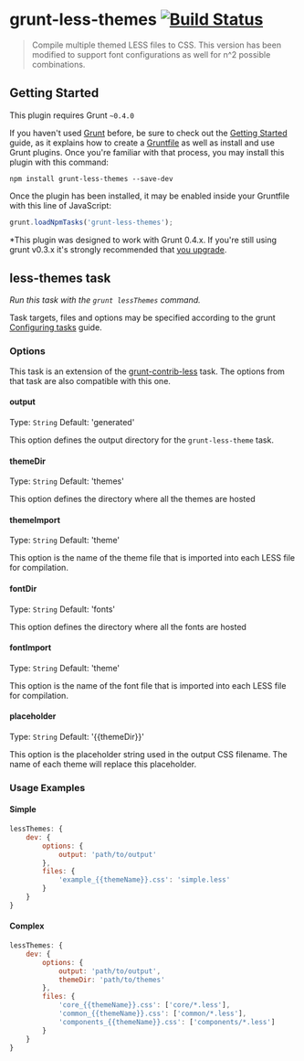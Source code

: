 # grunt-less-themes [![Build Status](https://travis-ci.org/hollandben/grunt-less-themes.png?branch=master)](https://travis-ci.org/hollandben/grunt-less-themes)

> Compile multiple themed LESS files to CSS. This version has been modified to support font configurations as well for n^2 possible combinations.

## Getting Started
This plugin requires Grunt `~0.4.0`

If you haven't used [Grunt](http://gruntjs.com/) before, be sure to check out the [Getting Started](http://gruntjs.com/getting-started) guide, as it explains how to create a [Gruntfile](http://gruntjs.com/sample-gruntfile) as well as install and use Grunt plugins. Once you're familiar with that process, you may install this plugin with this command:

```shell
npm install grunt-less-themes --save-dev
```

Once the plugin has been installed, it may be enabled inside your Gruntfile with this line of JavaScript:

```js
grunt.loadNpmTasks('grunt-less-themes');
```

*This plugin was designed to work with Grunt 0.4.x. If you're still using grunt v0.3.x it's strongly recommended that [you upgrade](http://gruntjs.com/upgrading-from-0.3-to-0.4).

## less-themes task
_Run this task with the `grunt lessThemes` command._

Task targets, files and options may be specified according to the grunt [Configuring tasks](http://gruntjs.com/configuring-tasks) guide.

### Options

This task is an extension of the [grunt-contrib-less](https://github.com/gruntjs/grunt-contrib-less) task. The options from that task are also compatible with this one.

#### output
Type: `String`
Default: 'generated'

This option defines the output directory for the `grunt-less-theme` task.

#### themeDir
Type: `String`
Default: 'themes'

This option defines the directory where all the themes are hosted

#### themeImport
Type: `String`
Default: 'theme'

This option is the name of the theme file that is imported into each LESS file for compilation.

#### fontDir
Type: `String`
Default: 'fonts'

This option defines the directory where all the fonts are hosted

#### fontImport
Type: `String`
Default: 'theme'

This option is the name of the font file that is imported into each LESS file for compilation.


#### placeholder
Type: `String`
Default: '{{themeDir}}'

This option is the placeholder string used in the output CSS filename. The name of each theme will replace this placeholder.

### Usage Examples

#### Simple

```js
lessThemes: {
    dev: {
        options: {
            output: 'path/to/output'
        },
        files: {
            'example_{{themeName}}.css': 'simple.less'
        }
    }
}
```

#### Complex

```js
lessThemes: {
    dev: {
        options: {
            output: 'path/to/output',
            themeDir: 'path/to/themes'
        },
        files: {
            'core_{{themeName}}.css': ['core/*.less'],
            'common_{{themeName}}.css': ['common/*.less'],
            'components_{{themeName}}.css': ['components/*.less']
        }
    }
}
```